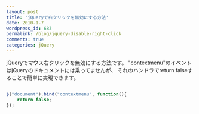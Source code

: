 ```yaml
---
layout: post
title: 'jQueryで右クリックを無効にする方法'
date: 2010-1-7
wordpress_id: 683
permalink: /blog/jquery-disable-right-click
comments: true
categories: jQuery
---
```

jQueryでマウス右クリックを無効にする方法です。
"contextmenu"のイベントはjQueryのドキュメントには乗ってませんが、
それのハンドラでreturn falseすることで簡単に実現できます。

```javascript

$("document").bind("contextmenu", function(){
    return false;
});

```
